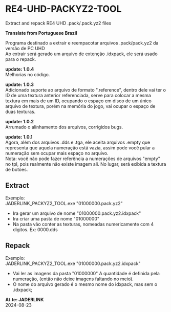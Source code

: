 # RE4-UHD-PACKYZ2-TOOL
Extract and repack RE4 UHD .pack/.pack.yz2 files

**Translate from Portuguese Brazil**

Programa destinado a extrair e reempacotar arquivos .pack/pack.yz2 da versão de PC UHD 
<br> Ao extrair será gerado um arquivo de extenção .idxpack, ele será usado para o repack.

**update: 1.0.4**
<br> Melhorias no código.

**update: 1.0.3**
<br>Adicionado suporte ao arquivo de formato ".reference", dentro dele vai ter o ID de uma textura anterior referenciada, serve para colocar a mesma textura em mais de um ID, ocupando o espaço em disco de um único arquivo de textura, porém na memória do jogo, vai ocupar o espaço de duas texturas.

**update: 1.0.2**
<br>Arrumado o alinhamento dos arquivos, corrigidos bugs.

**update: 1.0.1**
<br>Agora, além dos arquivos .dds e .tga, ele aceita arquivos .empty que representa que aquela numeração está vazia, assim pode você pular a numeração sem ocupar mais espaço no arquivo.
<br>Nota: você não pode fazer referência a numerações de arquivos "empty" no tpl, pois realmente não existe imagem ali. No lugar, será exibida a textura de botões.

## Extract

Exemplo:
<br>JADERLINK_PACKYZ2_TOOL.exe "01000000.pack.yz2"

* Ira gerar um arquivo de nome "01000000.pack.yz2.idxpack"
* Ira criar uma pasta de nome "01000000"
* Na pasta vão conter as texturas, nomeadas numericamente com 4 dígitos. Ex: 0000.dds

## Repack

Exemplo:
<br>JADERLINK_PACKYZ2_TOOL.exe "01000000.pack.yz2.idxpack"

* Vai ler as imagens da pasta "01000000"
A quantidade é definida pela numeração, (então não deixe imagens faltando no meio).
* O nome do arquivo gerado é o mesmo nome do idxpack, mas sem o .idxpack;

**At.te: JADERLINK**
<br>2024-08-23
